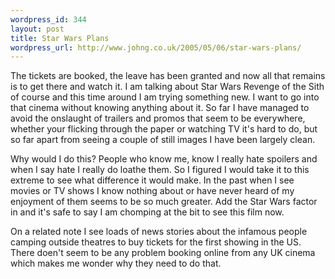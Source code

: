 ```yaml
--- 
wordpress_id: 344
layout: post
title: Star Wars Plans
wordpress_url: http://www.johng.co.uk/2005/05/06/star-wars-plans/
---
```

The tickets are booked, the leave has been granted and now all that remains is to get there and watch it. I am talking about Star Wars Revenge of the Sith of course and this time around I am trying something new. I want to go into that cinema without knowing anything about it. So far I have managed to avoid the onslaught of trailers and promos that seem to be everywhere, whether your flicking through the paper or watching TV it's hard to do, but so far apart from seeing a couple of still images I have been largely clean.

Why would I do this? People who know me, know I really hate spoilers and when I say hate I really do loathe them. So I figured I would take it to this extreme to see what difference it would make. In the past when I see movies or TV shows I know nothing about or have never heard of my enjoyment of them seems to be so much greater. Add the Star Wars factor in and it's safe to say I am chomping at the bit to see this film now.

On a related note I see loads of news stories about the infamous people camping outside theatres to buy tickets for the first showing in the US. There doen't seem to be any problem booking online from any UK cinema which makes me wonder why they need to do that.